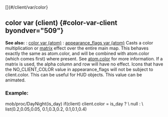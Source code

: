 []{#/client/var/color}
  ## color var (client) {#color-var-client byondver="509"}
  **See also:**
  :   [color var (atom)](ref/atom/var/color)
  :   [appearance_flags var (atom)](ref/atom/var/appearance_flags)
  Casts a color multiplication or [matrix](ref/%7Bnotes%7D/color-matrix)
  effect over the entire main map. This behaves exactly the same as
  atom.color, and will be combined with atom.color (which comes first)
  where present. See [atom.color](ref/atom/var/color) for more information.
  If a matrix is used, the alpha column and row will have no effect.
  Icons that have the NO_CLIENT_COLOR value in appearance_flags will not
  be subject to client.color. This can be useful for HUD objects.
  This value can be animated.
  ### Example:
  mob/proc/DayNight(is_day) if(client) client.color = is_day ? \\ null :
  \\ list(0.2,0.05,0.05, 0.1,0.3,0.2, 0.1,0.1,0.4)